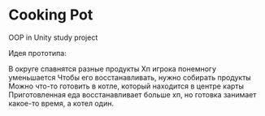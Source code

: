 # Cooking Pot
OOP in Unity study project

Идея прототипа: 

В округе спавнятся разные продукты
Хп игрока понемногу уменьшается
Чтобы его восстанавливать, нужно собирать продукты
Можно что-то готовить в котле, который находится в центре карты
Приготовленная еда восстанавливает больше хп, но готовка занимает какое-то время, а котел один.
